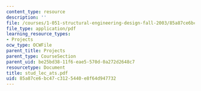 ```yaml
---
content_type: resource
description: ''
file: /courses/1-051-structural-engineering-design-fall-2003/85a87ce6bc47c3125440e8f64d947732_stud_lec_ats.pdf
file_type: application/pdf
learning_resource_types:
- Projects
ocw_type: OCWFile
parent_title: Projects
parent_type: CourseSection
parent_uid: be25bd38-11f6-eae5-570d-0a272d2648c7
resourcetype: Document
title: stud_lec_ats.pdf
uid: 85a87ce6-bc47-c312-5440-e8f64d947732
---
```


